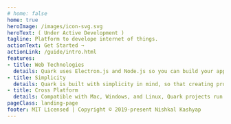 ```yaml
---
# home: false
home: true
heroImage: /images/icon-svg.svg
heroText: ( Under Active Development )
tagline: Platform to develope internet of things.
actionText: Get Started →
actionLink: /guide/intro.html
features:
- title: Web Technologies
  details: Quark uses Electron.js and Node.js so you can build your app with HTML, CSS, and JavaScript.
- title: Simplicity
  details: Quark is built with simplicity in mind, so that creating projects with Quark is enjoyable, easy to learn, and accessible to just about anyone with basic programming skills.
- title: Cross Platform
  details: Compatible with Mac, Windows, and Linux, Quark projects run on all three platforms.
pageClass: landing-page
footer: MIT Licensed | Copyright © 2019-present Nishkal Kashyap
---
```


<!-- <Landing/> -->

<!-- ![fdsf](https://media.giphy.com/media/1APaqOO5JHnWKLc7Bi/giphy.gif) -->